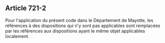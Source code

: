 Article 721-2
----
Pour l'application du présent code dans le Département de Mayotte, les
références à des dispositions qui n'y sont pas applicables sont remplacées par
les références aux dispositions ayant le même objet applicables localement.
